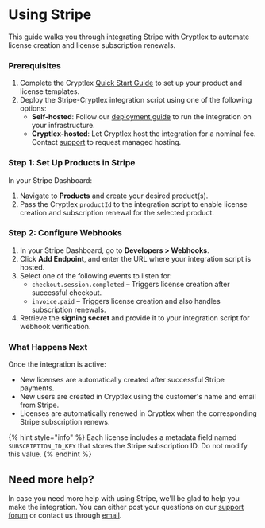 # Using Stripe

This guide walks you through integrating Stripe with Cryptlex to automate license creation and license subscription renewals.

### Prerequisites

1. Complete the Cryptlex [Quick Start Guide](https://docs.cryptlex.com/#quick-start) to set up your product and license templates.
2. Deploy the Stripe-Cryptlex integration script using one of the following options:
   * **Self-hosted**: Follow our [deployment guide](https://github.com/cryptlex/third-party-integrations/tree/main/stripe) to run the integration on your infrastructure.
   * **Cryptlex-hosted**: Let Cryptlex host the integration for a nominal fee. Contact [support](mailto:support@cryptlex.com) to request managed hosting.

### Step 1: Set Up Products in Stripe

In your Stripe Dashboard:

1. Navigate to **Products** and create your desired product(s).
2. Pass the Cryptlex `productId` to the integration script to enable license creation and subscription renewal for the selected product.

### Step 2: Configure Webhooks

1. In your Stripe Dashboard, go to **Developers > Webhooks**.
2. Click **Add Endpoint**, and enter the URL where your integration script is hosted.
3. Select one of the following events to listen for:
   * `checkout.session.completed` – Triggers license creation after successful checkout.
   * `invoice.paid` – Triggers license creation and also handles subscription renewals.
4. Retrieve the **signing secret** and provide it to your integration script for webhook verification.

### What Happens Next

Once the integration is active:

* New licenses are automatically created after successful Stripe payments.
* New users are created in Cryptlex using the customer's name and email from Stripe.
* Licenses are automatically renewed in Cryptlex when the corresponding Stripe subscription renews.

{% hint style="info" %}
Each license includes a metadata field named `SUBSCRIPTION_ID_KEY` that stores the Stripe subscription ID. Do not modify this value.
{% endhint %}

## Need more help?

In case you need more help with using Stripe, we'll be glad to help you make the integration. You can either post your questions on our [support forum](https://forums.cryptlex.com/) or contact us through [email](mailto:support@cryptlex.com).
